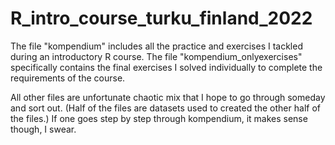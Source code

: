 # R_intro_course_turku_finland_2022
The file "kompendium" includes all the practice and exercises I tackled during an introductory R course. 
The file "kompendium_onlyexercises" specifically contains the final exercises I solved individually to complete the requirements of the course.

All other files are unfortunate chaotic mix that I hope to go through someday and sort out. 
(Half of the files are datasets used to created the other half of the files.)
If one goes step by step through kompendium, it makes sense though, I swear. 
